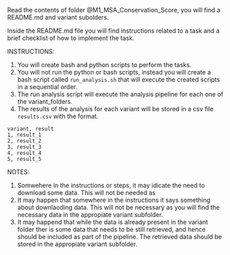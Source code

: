 


Read the contents of folder @M1_MSA_Conservation_Score, you will find a README.md and variant subolders.

Inside the README.md file you will find instructions related to a task and a brief checklist of how to implement the task.

INSTRUCTIONS:
1) You will create bash and python scripts to perform the tasks.
2) You will not run the python or bash scripts, instead you will create a bash script called `run_analysis.sh` that will execute the created scripts in a sequential order.
3) The run analysis script will execute the analysis pipeline for each one of the variant_folders.
4) The results of the analysis for each variant will be stored in a csv file `results.csv` with the format.

```{csv}[results.csv]
variant, result
1, result_1
2, result_2
3, result_3
4, result_4
5, result_5
```



NOTES:

1) Somwehere in the instructions or steps, it may idicate the need to download some data. This will not be needed as 
2) It may happen that somewhere in the instructions it says something  about downlaoding data. This will not be necessary as you will find the necessary data in the appropiate variant subfolder.
3) It may happend that while the data is already present in the variant folder ther is some data that needs to be still retrieved, and hence should be included as part of the pipeline. The retrieved data should be stored in the appropiate variant subfolder.



